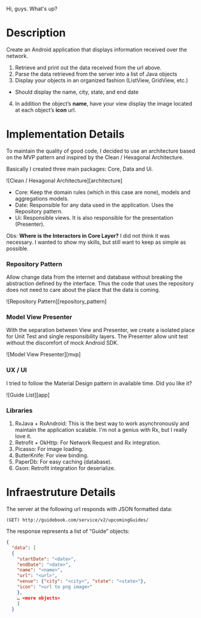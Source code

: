 Hi, guys. What's up?

# Description

Create an Android application that displays information received over the network.

1. Retrieve and print out the data received from the url above.
2. Parse the data retrieved from the server into a list of Java objects
3. Display your objects in an organized fashion (ListView, GridView, etc.)
  - Should display the name, city, state, and end date
4. In addition the object’s **name**, have your view display the image located at each object’s **icon** url.

# Implementation Details

To maintain the quality of good code, I decided to use an architecture based on the MVP pattern and inspired by the Clean / Hexagonal Architecture.

Basically I created three main packages: Core, Data and Ui.

![Clean / Hexagonal Architecture][architecture]

- Core: Keep the domain rules (which in this case are none), models and aggregations models.
- Date: Responsible for any data used in the application. Uses the Repository pattern.
- Ui: Responsible views. It is also responsible for the presentation (Presenter).

Obs: **Where is the Interactors in Core Layer?** I did not think it was necessary. I wanted to show my skills, but still want to keep as simple as possible.

### Repository Pattern
 
Allow change data from the internet and database without breaking the abstraction defined by the interface. Thus the code that uses the repository does not need to care about the place that the data is coming.

![Repository Pattern][repository_pattern]

### Model View Presenter

With the separation between View and Presenter, we create a isolated place for Unit Test and single responsibility layers. The Presenter allow unit test without the discomfort of mock Android SDK.

![Model View Presenter][mvp]

### UX / UI

I tried to follow the Material Design pattern in available time. Did you like it?

![Guide List][app]

### Libraries

1. RxJava + RxAndroid: This is the best way to work asynchronously and maintain the application scalable. I'm not a genius with Rx, but I really love it.
2. Retrofit + OkHttp: For Network Request and Rx integration.
3. Picasso: For image loading.
4. ButterKnife: For view binding.
5. PaperDb: For easy caching (database).
6. Gson: Retrofit integration for deserialize.

# Infraestruture Details

The server at the following url responds with JSON formatted data:

```(GET) http://guidebook.com/service/v2/upcomingGuides/```

The response represents a list of “Guide” objects:

```json
{
  "data": [
  {
    "startDate": "<date>",
    "endDate": "<date>",
    "name": "<name>",
    "url": "<url>",
    "venue": {"city": "<city>", "state": "<state>"},
    "icon": "<url to png image>"
    },
    … <more objects>
    ]
  }
  ```